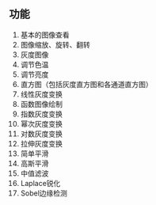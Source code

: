 ## 功能

1. 基本的图像查看
2. 图像缩放、旋转、翻转
3. 灰度图像
4. 调节色温
5. 调节亮度
6. 直方图（包括灰度直方图和各通道直方图）
7. 线性灰度变换
8. 函数图像绘制
9. 指数灰度变换
10. 幂次灰度变换
11. 对数灰度变换
12. 拉伸灰度变换
13. 简单平滑
14. 高斯平滑
15. 中值滤波
16. Laplace锐化
17. Sobel边缘检测